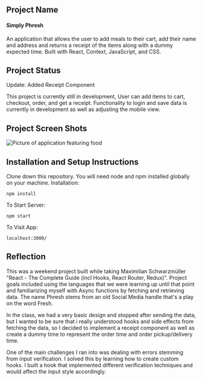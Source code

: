 ## Project Name
#### Simply Phresh

An application that allows the user to add meals to their cart, add their name and address and returns a receipt of the items along with
a dummy expected time. Built with React, Context, JavaScript, and CSS.

## Project Status
Update: Added Receipt Component

This project is currently still in development, User can add items to cart, checkout, order, and get a receipt. Functionality to login and save data is currently in development as well as adjusting the mobile view.

## Project Screen Shots
![Picture of application featuring food](https://github.com/CharliePine22/react-simply-fresh/blob/main/github-screenshot-1.png?raw=true "Simply Fresh")

## Installation and Setup Instructions
Clone down this repository. You will need node and npm installed globally on your machine.
Installation:

`npm install`

To Start Server:

`npm start`  

To Visit App:

`localhost:3000/`  

## Reflection
This was a weekend project built while taking Maximilian Schwarzmüller "React - The Complete Guide (incl Hooks, React Router, Redux)". Project goals included using the languages that we were learning up until that point and familiarizing myself with Async functions by fetching and retrieving data. The name Phresh stems from an old Social Media handle that's a play on the word Fresh.

In the class, we had a very basic design and stopped after sending the data, but I wanted to be sure that i really understood hooks and side effects from fetching the data, so I decided to implement a receipt component as well as create a dummy time to represent the order time and order pickup/delivery time.

One of the main challenges I ran into was dealing with errors stemming from input verification. I solved this by learning how to create custom hooks. I built a hook that implemented different verification techniques and would affect the input style accordingly.
